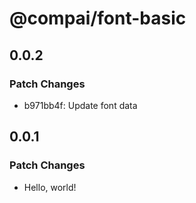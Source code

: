 # @compai/font-basic

## 0.0.2

### Patch Changes

- b971bb4f: Update font data

## 0.0.1

### Patch Changes

- Hello, world!
